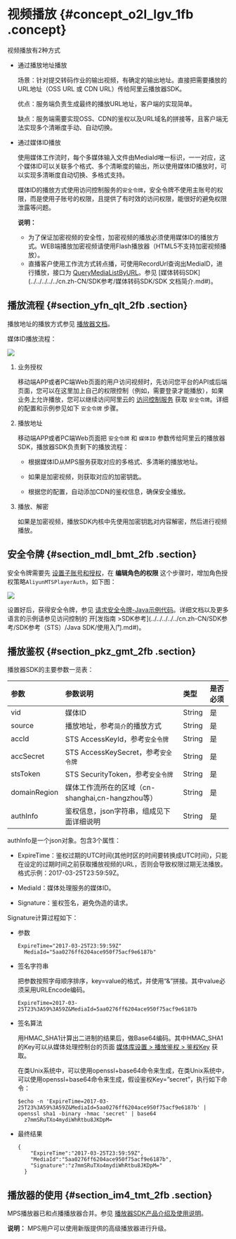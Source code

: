 # 视频播放 {#concept_o2l_lgv_1fb .concept}

视频播放有2种方式

-   通过播放地址播放

    场景：针对提交转码作业的输出视频，有确定的输出地址。直接把需要播放的URL地址（OSS URL 或 CDN URL）传给阿里云播放器SDK。

    优点：服务端负责生成最终的播放URL地址，客户端的实现简单。

    缺点：服务端需要实现OSS、CDN的鉴权以及URL域名的拼接等，且客户端无法实现多个清晰度手动、自动切换。

-   通过媒体ID播放

    使用媒体工作流时，每个多媒体输入文件由MediaId唯一标识，一一对应，这个媒体ID可以关联多个格式、多个清晰度的输出，所以使用媒体ID播放时，可以实现多清晰度自动切换、多格式支持。

    媒体ID的播放方式使用访问控制服务的`安全令牌`，安全令牌不使用主账号的权限，而是使用子账号的权限，且提供了有时效的访问权限，能很好的避免权限泄露等问题。

    **说明：** 

    -   为了保证加密视频的安全性，加密视频的播放必须使用媒体ID的播放方式。WEB端播放加密视频请使用Flash播放器（HTML5不支持加密视频播放）。
    -   直播客户使用工作流方式转点播，可使用RecordUrl查询出MediaID，进行播放，接口为 [QueryMediaListByURL](../../../../../cn.zh-CN/API参考/媒体接口/查询媒体-使用OSS文件地址.md#)。参见 [媒体转码SDK](../../../../../cn.zh-CN/SDK参考/媒体转码SDK/SDK 文档简介.md#)。

## 播放流程 {#section_yfn_qlt_2fb .section}

播放地址的播放方式参见 [播放器文档](cn.zh-CN/开发指南/视频播放.md#)。

媒体ID播放流程：

![](http://static-aliyun-doc.oss-cn-hangzhou.aliyuncs.com/assets/img/11393/154900445112344_zh-CN.png)

1.  业务授权

    移动端APP或者PC端Web页面的用户访问视频时，先访问您平台的API或后端页面，您可以在这里加上自己的权限控制（例如，需要登录才能播放），如果业务上允许播放，您可以继续访问阿里云的 [访问控制服务](https://www.aliyun.com/product/ram?spm=a2c4g.11186623.2.18.60e8354fvb7QTO) 获取 `安全令牌`。详细的配置和示例参见如下 `安全令牌` 步骤。

2.  播放地址

    移动端APP或者PC端Web页面把 `安全令牌` 和 `媒体ID` 参数传给阿里云的播放器SDK，播放器SDK负责剩下的播放流程：

    -   根据媒体ID从MPS服务获取对应的多格式、多清晰的播放地址。

    -   如果是加密视频，则获取对应的加密钥匙。

    -   根据您的配置，自动添加CDN的鉴权信息，确保安全播放。

3.  播放、解密

    如果是加密视频，播放SDK内核中先使用加密钥匙对内容解密，然后进行视频播放。


## 安全令牌 {#section_mdl_bmt_2fb .section}

安全令牌需要先 [设置子账号和授权](cn.zh-CN/开发指南/上传视频文件/设置子账号和授权.md#)，在 **编辑角色的权限** 这个步骤时，增加角色授权策略`AliyunMTSPlayerAuth`，如下图：

![](http://static-aliyun-doc.oss-cn-hangzhou.aliyuncs.com/assets/img/11393/154900445112345_zh-CN.png)

设置好后，获得安全令牌，参见 [请求安全令牌-Java示例代码](cn.zh-CN/开发指南/上传视频文件/请求安全令牌-Java示例代码.md#)。详细文档以及更多语言的示例请参见访问控制的 开[发指南 \>SDK参考](../../../../../cn.zh-CN/SDK参考/SDK参考（STS）/Java SDK/使用入门.md#)。

## 播放鉴权 {#section_pkz_gmt_2fb .section}

播放器SDK的主要参数一览表：

|参数|参数说明|类型|是否必须|
|:-|:---|:-|:---|
|vid|媒体ID|String|是|
|source|播放地址，参考`简介`的播放方式|String|是|
|accId|STS AccessKeyId，参考`安全令牌`|String|是|
|accSecret|STS AccessKeySecret，参考`安全令牌`|String|是|
|stsToken|STS SecurityToken，参考`安全令牌`|String|是|
|domainRegion|媒体工作流所在的区域（cn-shanghai,cn-hangzhou等）|String|是|
|authInfo|鉴权信息，json字符串，组成见下面详细说明|String|是|

authInfo是一个json对象。包含3个属性：

-   ExpireTime：鉴权过期的UTC时间\(其他时区的时间要转换成UTC时间\)，只能在设定的过期时间之前获取播放视频的URL，否则会导致权限过期无法播放。格式示例：2017-03-25T23:59:59Z。

-   MediaId：媒体处理服务的媒体ID。

-   Signature：鉴权签名，避免伪造的请求。


Signature计算过程如下：

-   参数

    ```
    ExpireTime="2017-03-25T23:59:59Z"
      MediaId="5aa0276ff6204ace950f75acf9e6187b"
    ```

-   签名字符串

    把参数按照字母顺序排序，key=value的格式，并使用“&”拼接。其中value必须采用URLEncode编码。

    ```
    ExpireTime=2017-03-25T23%3A59%3A59Z&MediaId=5aa0276ff6204ace950f75acf9e6187b
    ```

-   签名算法

    用HMAC\_SHA1计算出二进制的结果后，做Base64编码。其中HMAC\_SHA1的Key可以从媒体处理控制台的页面 [媒体库设置 \> 播放鉴权 \> 鉴权Key](https://mts.console.aliyun.com/?spm=a2c4g.11186623.2.23.60e8354fvb7QTO#/vod/mediaSettings/acl) 获取。

    在类Unix系统中，可以使用openssl+base64命令来生成，在类Unix系统中，可以使用openssl+base64命令来生成，假设鉴权Key=”secret”，执行如下命令：

    ```
    $echo -n 'ExpireTime=2017-03-25T23%3A59%3A59Z&MediaId=5aa0276ff6204ace950f75acf9e6187b' | openssl sha1 -binary -hmac 'secret' | base64
      z7mmSRuTXo4mydiWhRtbu8JKDpM=
    ```

-   最终结果

    ```
    {
        "ExpireTime":"2017-03-25T23:59:59Z",
        "MediaId":"5aa0276ff6204ace950f75acf9e6187b",
        "Signature":"z7mmSRuTXo4mydiWhRtbu8JKDpM="
      }
    ```


## 播放器的使用 {#section_im4_tmt_2fb .section}

MPS播放器已和点播播放器合并。参见 [播放器SDK产品介绍及使用说明](https://help.aliyun.com/document_detail/61109.html?spm=a2c4g.11186623.2.24.60e8354fvb7QTO)。

**说明：** MPS用户可以使用新版提供的高级播放器进行升级。

